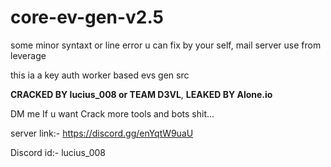 # core-ev-gen-v2.5

some minor syntaxt or line error u can fix by your self,                                                                                                                       mail server use from leverage 

this ia a key auth worker based evs gen src 

**CRACKED BY lucius_008 or TEAM D3VL**, 
**LEAKED BY Alone.io** 

DM me If u want Crack more tools and bots shit... 

server link:- https://discord.gg/enYqtW9uaU 

Discord id:- lucius_008 
